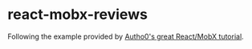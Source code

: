 # react-mobx-reviews

Following the example provided by [Autho0's great React/MobX tutorial](https://auth0.com/blog/managing-the-state-of-react-apps-with-mobx/).